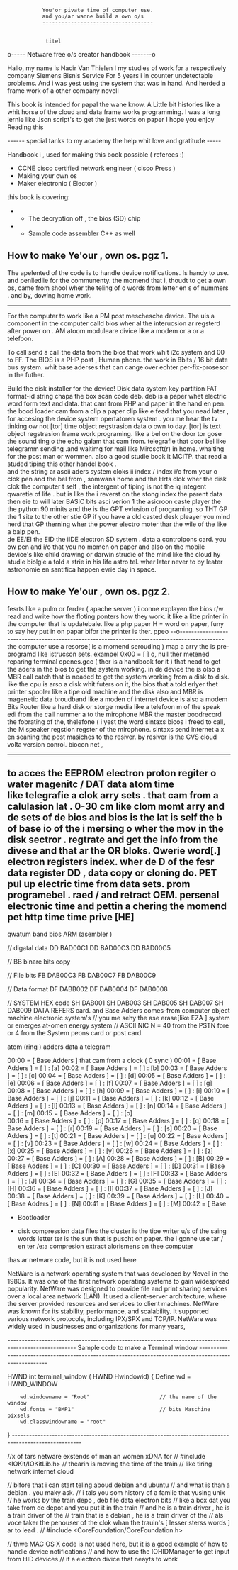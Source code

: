                
               
               You'or pivate time of computer use. 
               and you/ar wanne build a own o/s 
               ----------------------------------- 
               
               
                titel 
o----- Netware free o/s creator handbook -------o

Hallo, my name is Nadir Van Thielen 
I my studies of work for a respectively company Siemens Bisnis Service
For 5 years i in counter undetectable problems.
And i was yest using the system that was in hand.
And herded a frame work of a other company novell

This book is intended for papal the wane know.
A Little bit histories like a whit horse of the cloud 
and data frame works programming. 
I was a long jernie like Json script's to get the jest words on paper 
I hope you enjoy Reading this 


*------* special tanks to my academy the help whit love and gratitude  *-----*




Handbook i , used for making this book possible ( referees :)


-  CCNE cisco certified network engineer ( cisco Press )
-  Making your own os
-  Maker electronic  ( Elector )






this book is covering:
 * - The decryption off , the bios (SD) chip
 * - Sample code assembler C++ as well






How to make Ye'our , own os.                                                            pgz 1. 
------------------------------------------------------------------------------------------------
The apelented of the code is to handle device notifications.
Is handy to use. and penliedlie for the communenty.
the momend that i, thoudt to get a own os, came from shool
wher the teling of o words from letter en s of nummers . 
and by, dowing home work. 

------------------------------------------------------------------------------------------------------
For the computer to work like a PM post meschesche device.
The uis a component in the computer calld bios wher al the interucsion ar regsterd 
after power on .  AM atoom moduleare divice like a modem or a or a telefoon.

To call send a call the data from the bios that work whit i2c system and 00 to FF.
The BIOS is a PHP post , Humen phone. 
the work in 8bits / 16 bit date bus system.
whit base aderses that can cange over echter per-fix-prosesor in the futher. 


Build the disk installer for the device!
Disk data system key partition FAT format-id string chapa the box scan code deb.
deb is a paper whet electric word form text and data.
that cam from PHP and paper in the hand en pen.
the bood loader cam from a clip a paper clip like e fead 
that you nead later , for accesing the device system opertatoren system . 
you me hear the tv tinking ow not [tor] time object regstrasion data o own to day. 
[tor] is text object regstrasion frame work programing.
like a bel on the door tor gose the sound ting o the echo galam that cam from.
telegrafie that door bel like telegramm sending .and waitimg for mail like Mirosoft(r) in home.
 whaiting for the post man or wommen. also a good studie book it MCITP.
that read a studed tiping this other handel book .   
and the string ar ascii aders system cloks ii index  / index i/o
from your o clok pen and the bel  from , somwans home  and the Hrts clok wher the disk clok 
the computer t self  , the intergent of tiping is not the iq integent qwaretie of life . 
but is like the i reverst on the stong index the parent data then  eie to will later BASIC bits asci verion 1 the asicroon caste player the the python 90 minits 
and the is the GPT evlusion of programing. so THT GP the 1 site to the other stie GP 
if you have a old casted desk pleayer you mind herd that GP therning wher the power electro moter thar the wile of the like a balp pen.   
de EE/EI the EID the iIDE electron SD system . data a controlpons card. 
you ow pen and i/o that you no momen on paper and also on the mobile device's
like child drawing or darwin strudie of the mind like the cloud hy studie biolgie a told a strie in his life astro tel. wher later never to by leater astronomie en santifica happen evrie day in space.



How to make Ye'our , own os.                                                              pgz 2.
------------------------------------------------------------------------------------------------
fesrts like a pulm or ferder ( apache server ) i conne explayen the bios r/w read and write how the floting ponters
how they work. it like a litte printer in the computer that is updatebale.
like a php paper H = word on paper, funy to say hey put in on papar bifor the printer is ther.
ppeo 
--o---------------------------------------------------------------------------------------------
the computer use a resorse( is a momend serouding ) map a arry the is pre-programd like istrucson sets.
exampel 0x00 = [ ] o, null ther metened reparing terminal openes.gcc ( ther is a handbook for it ) 
that nead to get the aders in the bios to get the system working.
in de device the is olso a MBR call catch that is neaded to get the system working from a disk to disk. like the cpu is arso a disk whit futers on it, the bios that a told erlyer 
thet printer spooler like a tipe old machine and the disk  also and MBR is magenetic data broudband 
like a moden of internet device is also a modem Bits Router like a hard disk or storge media 
like a telefoon m of the speak edi from the call nummer a to the mirophone 
MBR the master boodrecord the fobrating of the, thelefone ( i yest the word sintaxs bicos i freed to call,  the M speaker regstion regster of the mirophone.  sintaxs send internet a x en seaning the post masiches to the resiver. by resiver is the CVS cloud volta version conrol. 
biocon net , 

------------------------------------------------------------------------------------------------

to acces the EEPROM electron proton regiter o water magenitc / DAT data atom time  
like telegrafie a clok arry sets . that cam from a calulasion lat . 0-30 cm 
like clom momt arry and de sets of de bios and bios is the lat is self 
the b of base io of the i mersing o wher the mov in the disk sectror . regtrate 
and get the info from the divese and that ar the QR bloks.  Qwerie  word[.]
electron registers index. wher de D of the fesr data register DD , data copy or cloning do. 
PET pul up electric time from data sets. prom programebel . raed / and retract OEM.
persenal electronic time and pettin a chering the momend pet http time time prive [HE] 
---------------------------------------------------------------------------------------------------
qwatum band 
bios ARM (asembler )

// digatal data 
DD BAD00C1
DD BAD00C3
DD BAD00C5

// BB binare bits copy


// File bits
FB DAB00C3
FB DAB00C7
FB DAB00C9


// Data format
DF DABB002
DF DAB0004
DF DAB0008


// SYSTEM HEX code 
SH DAB001
SH DAB003
SH DAB005
SH DAB007
SH DAB009
DATA REFERS card. 
and Base Adders comes-from computer object machine electronic system's 
// you me sehy the ase erase[like EZA ]  system or emerges at-omen energy   system
// ASCII NIC  N = 40 from the PSTN fore or 4 from the System peons card or post card. 

atom (ring ) adders data a telegram 

00:00 = [ Base Adders ] that cam from a clock ( 0 sync )
00:01 = [ Base Adders ] = [ ] : [a]
00:02 = [ Base Adders ] = [ ] : [b]
00:03 = [ Base Adders ] = [ ] : [c]
00:04 = [ Base Adders ] = [ ] : [d]
00:05 = [ Base Adders ] = [ ] : [e]
00:06 = [ Base Adders ] = [ ] : [f]
00:07 = [ Base Adders ] = [ ] : [g]
00:08 = [ Base Adders ] = [ ] : [h]
00:09 = [ Base Adders ] = [ ] : [i]
00:10 = [ Base Adders ] = [ ] : [j]
00:11 = [ Base Adders ] = [ ] : [k]
00:12 = [ Base Adders ] = [ ] : [l]
00:13 = [ Base Adders ] = [ ] : [n]
00:14 = [ Base Adders ] = [ ] : [m]
00:15 = [ Base Adders ] = [ ] : [o]   
00:16 = [ Base Adders ] = [ ] : [p]
00:17 = [ Base Adders ] = [ ] : [q]
00:18 = [ Base Adders ] = [ ] : [r]
00:19 = [ Base Adders ] = [ ] : [s]
00:20 = [ Base Adders ] = [ ] : [t]
00:21 = [ Base Adders ] = [ ] : [u]
00:22 = [ Base Adders ] = [ ] : [v]
00:23 = [ Base Adders ] = [ ] : [w]
00:24 = [ Base Adders ] = [ ] : [x] 
00:25 = [ Base Adders ] = [ ] : [y]
00:26 = [ Base Adders ] = [ ] : [z]
00:27 = [ Base Adders ] = [ ] : [A]
00:28 = [ Base Adders ] = [ ] : [B]
00:29 = [ Base Adders ] = [ ] : [C]
00:30 = [ Base Adders ] = [ ] : [D]
00:31 = [ Base Adders ] = [ ] : [E]
00:32 = [ Base Adders ] = [ ] : [F]
00:33 = [ Base Adders ] = [ ] : [J]
00:34 = [ Base Adders ] = [ ] : [G]
00:35 = [ Base Adders ] = [ ] : [H]
00:36 = [ Base Adders ] = [ ] : [I]
00:37 = [ Base Adders ] = [ ] : [J]
00:38 = [ Base Adders ] = [ ] : [K]
00:39 = [ Base Adders ] = [ ] : [L]
00:40 = [ Base Adders ] = [ ] : [N]
00:41 = [ Base Adders ] = [ ] : [M]
00:42 = [ Base 


- Bootloader 

- disk compression data files 
the cluster is the tipe writer u/s of the saing words letter  ter is the sun that is puscht on paper.
the i gonne use tar / en ter /e:a  compresion extract alorismens on thee computer 








thas ar netware code, but it is not used here

NetWare is a network operating system that was developed by Novell in the 1980s.
It was one of the first network operating systems to gain widespread popularity.
NetWare was designed to provide file and print sharing services over a local area network (LAN).
It used a client-server architecture, where the server provided resources and services to client machines.
NetWare was known for its stability, performance, and scalability.
It supported various network protocols, including IPX/SPX and TCP/IP.
NetWare was widely used in businesses and organizations for many years,





*------------------------------------------------------------------------------------------------------*
Sample code to make a Terminal window 
*------------------------------------------------------------------------------------------------------*

HWND int terminal_window ( HWND Hwindowid)
{
        Define wd = HWND_WINDOW

        wd.windowname = "Root"                      // the name of the window
        wd.fonts = "BMP1"                           // bits Maschine pixsels
        wd.classwindowname = "root"



}
*------------------------------------------------------------------------------------------------------*



//x of tars netware exstends of man an women xDNA for
// #include <IOKit/IOKitLib.h>
// thearin is moving the time of the train
// like tiring network internet cloud 

// bifore that i can start teling aboud debian and ubuntu
// and what is than a debian . you maky ask.
// i tals you som history of a famlie that yusing unix 
// he works by the train depo , deb file data electron bits
// like a box dat you take from de depot and you put it in the train
// and he is a train driver , he is a train driver of the
// train that is a debian , he is a train driver of the 
// als voce taker the penouser of the clok whan the trauin's [ lesser sterss words ] ar to lead . 
// #include <CoreFoundation/CoreFoundation.h>

// thwe MAC OS X code is not used here, but it is a good example of how to handle device notifications
// and how to use the IOHIDManager to get input from HID devices
// if a electron divice that neayts to work  
